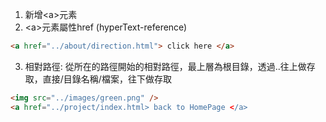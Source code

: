 1. 新增\<a\>元素
2. \<a\>元素屬性href (hyperText-reference)
```html
<a href="../about/direction.html"> click here </a>
```
3. 相對路徑: 從所在的路徑開始的相對路徑，最上層為根目錄，透過..往上做存取，直接/目錄名稱/檔案，往下做存取
```html
<img src="../images/green.png" />
<a href="../project/index.html> back to HomePage </a>

